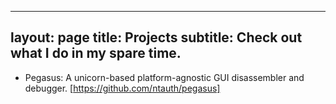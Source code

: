 ------------
layout: page
title: Projects
subtitle: Check out what I do in my spare time.
------------

- Pegasus: A unicorn-based platform-agnostic GUI disassembler and debugger. [https://github.com/ntauth/pegasus]  
